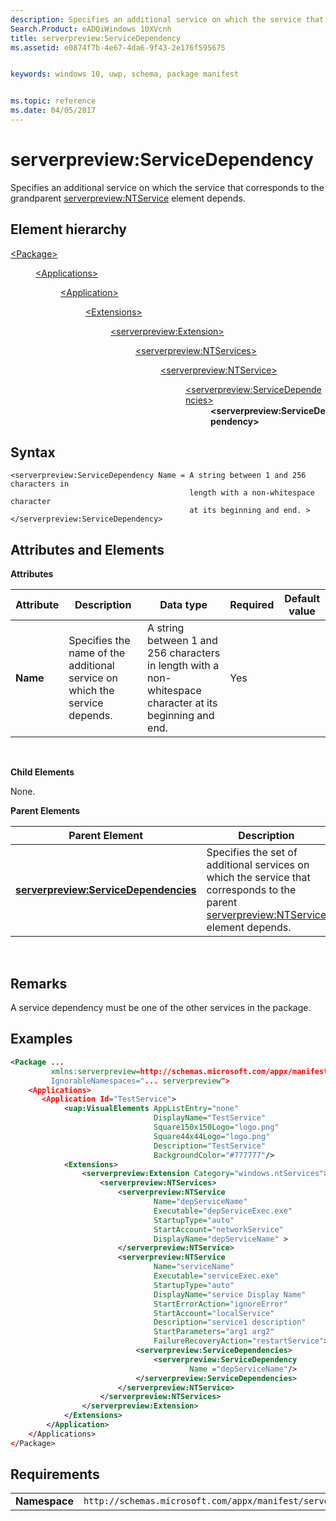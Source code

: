 ```yaml
---
description: Specifies an additional service on which the service that corresponds to the grandparent serverpreview:NTService element depends.
Search.Product: eADQiWindows 10XVcnh
title: serverpreview:ServiceDependency
ms.assetid: e0874f7b-4e67-4da6-9f43-2e176f595675


keywords: windows 10, uwp, schema, package manifest


ms.topic: reference
ms.date: 04/05/2017
---
```


# serverpreview:ServiceDependency


Specifies an additional service on which the service that corresponds to the grandparent [serverpreview:NTService](element-serverpreview-ntservice-manual.md) element depends.

## Element hierarchy

<dl>
<dt><a href="element-package.md">&lt;Package&gt;</a></dt>
<dd>
<dl>
<dt><a href="element-applications.md">&lt;Applications&gt;</a></dt>
<dd>
<dl>
<dt><a href="element-application.md">&lt;Application&gt;</a></dt>
<dd>
<dl>
<dt><a href="element-1-extensions.md">&lt;Extensions&gt;</a></dt>
<dd>
<dl>
<dt><a href="element-serverpreview-extension-manual.md">&lt;serverpreview:Extension&gt;</a></dt>
<dd>
<dl>
<dt><a href="element-serverpreview-ntservices-manual.md">&lt;serverpreview:NTServices&gt;</a></dt>
<dd>
<dl>
<dt><a href="element-serverpreview-ntservice-manual.md">&lt;serverpreview:NTService&gt;</a></dt>
<dd>
<dl>
<dt><a href="element-serverpreview-servicedependencies-manual.md">&lt;serverpreview:ServiceDependencies&gt;</a></dt>
<dd><b>&lt;serverpreview:ServiceDependency&gt;</b></dd>
</dl>
</dd>
</dl>									
</dd>
</dl>									
</dd>
</dl>
</dd>
</dl>
</dd>
</dl>
</dd>
</dl>
</dd>
</dl>

## Syntax


```
<serverpreview:ServiceDependency Name = A string between 1 and 256 characters in
                                        length with a non-whitespace character 
                                        at its beginning and end. >
</serverpreview:ServiceDependency>
```

## Attributes and Elements


**Attributes**

| Attribute | Description                                                                | Data type                                                                                                 | Required | Default value |
|-----------|----------------------------------------------------------------------------|-----------------------------------------------------------------------------------------------------------|----------|---------------|
| **Name**  | Specifies the name of the additional service on which the service depends. | A string between 1 and 256 characters in length with a non-whitespace character at its beginning and end. | Yes      |               |

 

**Child Elements**

None.

**Parent Elements**

| Parent Element                                                                                | Description                                                                                                                                                                         |
|-----------------------------------------------------------------------------------------------|-------------------------------------------------------------------------------------------------------------------------------------------------------------------------------------|
| [**serverpreview:ServiceDependencies**](element-serverpreview-servicedependencies-manual.md) | Specifies the set of additional services on which the service that corresponds to the parent [serverpreview:NTService](element-serverpreview-ntservice-manual.md) element depends. |

 

## Remarks


A service dependency must be one of the other services in the package.

## Examples


```XML
<Package ...
         xmlns:serverpreview=http://schemas.microsoft.com/appx/manifest/serverpreview/windows10"  
         IgnorableNamespaces="... serverpreview">
    <Applications>
       <Application Id="TestService">
            <uap:VisualElements AppListEntry="none" 
                                DisplayName="TestService" 
                                Square150x150Logo="logo.png" 
                                Square44x44Logo="logo.png" 
                                Description="TestService" 
                                BackgroundColor="#777777"/>
            <Extensions>
                <serverpreview:Extension Category="windows.ntServices">  
                    <serverpreview:NTServices>  
                        <serverpreview:NTService  
                                Name="depServiceName"  
                                Executable="depServiceExec.exe"                  
                                StartupType="auto"  
                                StartAccount="networkService"  
                                DisplayName="depServiceName" >       
                        </serverpreview:NTService>             
                        <serverpreview:NTService          
                                Name="serviceName"                     
                                Executable="serviceExec.exe"
                                StartupType="auto"  
                                DisplayName="service Display Name"  
                                StartErrorAction="ignoreError" 
                                StartAccount="localService"    
                                Description="service1 description"   
                                StartParameters="arg1 arg2"
                                FailureRecoveryAction="restartService">
                            <serverpreview:ServiceDependencies>
                                <serverpreview:ServiceDependency 
                                        Name ="depServiceName"/>  
                            </serverpreview:ServiceDependencies>   
                        </serverpreview:NTService> 
                    </serverpreview:NTServices>  
                </serverpreview:Extension>  
            </Extensions>
        </Application>
    </Applications>
</Package>
```

## Requirements


|               |                                                                    |
|---------------|--------------------------------------------------------------------|
| **Namespace** | `http://schemas.microsoft.com/appx/manifest/serverpreview/windows10` |

 

 

 



